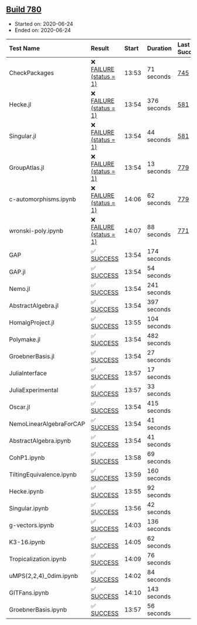 ## [Build 780](https://oscarci.mathematik.uni-kl.de/job/oscar-julia-1.4/780/)

* Started on: 2020-06-24
* Ended on: 2020-06-24

| Test Name    | Result | Start | Duration | Last Success | First Failure |
|:-------------|:-------|:------|:---------|:-------------|:--------------|
| CheckPackages | ❌ [FAILURE (status = 1)](https://oscarci.mathematik.uni-kl.de/job/oscar-julia-1.4/780/artifact/logs/build-780/CheckPackages.log) | 13:53 | 71 seconds | [745](https://oscarci.mathematik.uni-kl.de/job/oscar-julia-1.4/745/) | [746](https://oscarci.mathematik.uni-kl.de/job/oscar-julia-1.4/746/) |
| Hecke.jl | ❌ [FAILURE (status = 1)](https://oscarci.mathematik.uni-kl.de/job/oscar-julia-1.4/780/artifact/logs/build-780/Hecke.jl.log) | 13:54 | 376 seconds | [581](https://oscarci.mathematik.uni-kl.de/job/oscar-julia-1.4/581/) | [582](https://oscarci.mathematik.uni-kl.de/job/oscar-julia-1.4/582/) |
| Singular.jl | ❌ [FAILURE (status = 1)](https://oscarci.mathematik.uni-kl.de/job/oscar-julia-1.4/780/artifact/logs/build-780/Singular.jl.log) | 13:54 | 44 seconds | [581](https://oscarci.mathematik.uni-kl.de/job/oscar-julia-1.4/581/) | [582](https://oscarci.mathematik.uni-kl.de/job/oscar-julia-1.4/582/) |
| GroupAtlas.jl | ❌ [FAILURE (status = 1)](https://oscarci.mathematik.uni-kl.de/job/oscar-julia-1.4/780/artifact/logs/build-780/GroupAtlas.jl.log) | 13:54 | 13 seconds | [779](https://oscarci.mathematik.uni-kl.de/job/oscar-julia-1.4/779/) | [780](https://oscarci.mathematik.uni-kl.de/job/oscar-julia-1.4/780/) |
| c-automorphisms.ipynb | ❌ [FAILURE (status = 1)](https://oscarci.mathematik.uni-kl.de/job/oscar-julia-1.4/780/artifact/logs/build-780/c-automorphisms.ipynb.log) | 14:06 | 62 seconds | [779](https://oscarci.mathematik.uni-kl.de/job/oscar-julia-1.4/779/) | [780](https://oscarci.mathematik.uni-kl.de/job/oscar-julia-1.4/780/) |
| wronski-poly.ipynb | ❌ [FAILURE (status = 1)](https://oscarci.mathematik.uni-kl.de/job/oscar-julia-1.4/780/artifact/logs/build-780/wronski-poly.ipynb.log) | 14:07 | 88 seconds | [771](https://oscarci.mathematik.uni-kl.de/job/oscar-julia-1.4/771/) | [772](https://oscarci.mathematik.uni-kl.de/job/oscar-julia-1.4/772/) |
| GAP | ✅ [SUCCESS](https://oscarci.mathematik.uni-kl.de/job/oscar-julia-1.4/780/artifact/logs/build-780/GAP.log) | 13:54 | 174 seconds |  |  |
| GAP.jl | ✅ [SUCCESS](https://oscarci.mathematik.uni-kl.de/job/oscar-julia-1.4/780/artifact/logs/build-780/GAP.jl.log) | 13:54 | 54 seconds |  |  |
| Nemo.jl | ✅ [SUCCESS](https://oscarci.mathematik.uni-kl.de/job/oscar-julia-1.4/780/artifact/logs/build-780/Nemo.jl.log) | 13:54 | 241 seconds |  |  |
| AbstractAlgebra.jl | ✅ [SUCCESS](https://oscarci.mathematik.uni-kl.de/job/oscar-julia-1.4/780/artifact/logs/build-780/AbstractAlgebra.jl.log) | 13:54 | 397 seconds |  |  |
| HomalgProject.jl | ✅ [SUCCESS](https://oscarci.mathematik.uni-kl.de/job/oscar-julia-1.4/780/artifact/logs/build-780/HomalgProject.jl.log) | 13:55 | 104 seconds |  |  |
| Polymake.jl | ✅ [SUCCESS](https://oscarci.mathematik.uni-kl.de/job/oscar-julia-1.4/780/artifact/logs/build-780/Polymake.jl.log) | 13:54 | 482 seconds |  |  |
| GroebnerBasis.jl | ✅ [SUCCESS](https://oscarci.mathematik.uni-kl.de/job/oscar-julia-1.4/780/artifact/logs/build-780/GroebnerBasis.jl.log) | 13:54 | 27 seconds |  |  |
| JuliaInterface | ✅ [SUCCESS](https://oscarci.mathematik.uni-kl.de/job/oscar-julia-1.4/780/artifact/logs/build-780/JuliaInterface.log) | 13:57 | 17 seconds |  |  |
| JuliaExperimental | ✅ [SUCCESS](https://oscarci.mathematik.uni-kl.de/job/oscar-julia-1.4/780/artifact/logs/build-780/JuliaExperimental.log) | 13:57 | 33 seconds |  |  |
| Oscar.jl | ✅ [SUCCESS](https://oscarci.mathematik.uni-kl.de/job/oscar-julia-1.4/780/artifact/logs/build-780/Oscar.jl.log) | 13:54 | 415 seconds |  |  |
| NemoLinearAlgebraForCAP | ✅ [SUCCESS](https://oscarci.mathematik.uni-kl.de/job/oscar-julia-1.4/780/artifact/logs/build-780/NemoLinearAlgebraForCAP.log) | 13:54 | 41 seconds |  |  |
| AbstractAlgebra.ipynb | ✅ [SUCCESS](https://oscarci.mathematik.uni-kl.de/job/oscar-julia-1.4/780/artifact/logs/build-780/AbstractAlgebra.ipynb.log) | 13:54 | 41 seconds |  |  |
| CohP1.ipynb | ✅ [SUCCESS](https://oscarci.mathematik.uni-kl.de/job/oscar-julia-1.4/780/artifact/logs/build-780/CohP1.ipynb.log) | 13:58 | 69 seconds |  |  |
| TiltingEquivalence.ipynb | ✅ [SUCCESS](https://oscarci.mathematik.uni-kl.de/job/oscar-julia-1.4/780/artifact/logs/build-780/TiltingEquivalence.ipynb.log) | 13:59 | 160 seconds |  |  |
| Hecke.ipynb | ✅ [SUCCESS](https://oscarci.mathematik.uni-kl.de/job/oscar-julia-1.4/780/artifact/logs/build-780/Hecke.ipynb.log) | 13:55 | 92 seconds |  |  |
| Singular.ipynb | ✅ [SUCCESS](https://oscarci.mathematik.uni-kl.de/job/oscar-julia-1.4/780/artifact/logs/build-780/Singular.ipynb.log) | 13:56 | 42 seconds |  |  |
| g-vectors.ipynb | ✅ [SUCCESS](https://oscarci.mathematik.uni-kl.de/job/oscar-julia-1.4/780/artifact/logs/build-780/g-vectors.ipynb.log) | 14:03 | 136 seconds |  |  |
| K3-16.ipynb | ✅ [SUCCESS](https://oscarci.mathematik.uni-kl.de/job/oscar-julia-1.4/780/artifact/logs/build-780/K3-16.ipynb.log) | 14:05 | 62 seconds |  |  |
| Tropicalization.ipynb | ✅ [SUCCESS](https://oscarci.mathematik.uni-kl.de/job/oscar-julia-1.4/780/artifact/logs/build-780/Tropicalization.ipynb.log) | 14:09 | 76 seconds |  |  |
| uMPS(2,2,4)_0dim.ipynb | ✅ [SUCCESS](https://oscarci.mathematik.uni-kl.de/job/oscar-julia-1.4/780/artifact/logs/build-780/uMPS-2-2-4-_0dim.ipynb.log) | 14:02 | 84 seconds |  |  |
| GITFans.ipynb | ✅ [SUCCESS](https://oscarci.mathematik.uni-kl.de/job/oscar-julia-1.4/780/artifact/logs/build-780/GITFans.ipynb.log) | 14:10 | 143 seconds |  |  |
| GroebnerBasis.ipynb | ✅ [SUCCESS](https://oscarci.mathematik.uni-kl.de/job/oscar-julia-1.4/780/artifact/logs/build-780/GroebnerBasis.ipynb.log) | 13:57 | 56 seconds |  |  |
